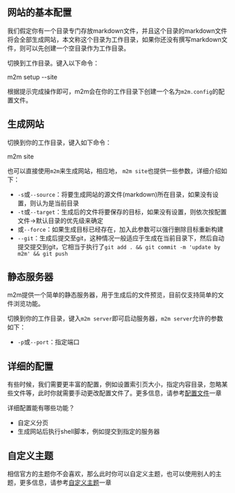 <!--
title: 如果将Markdown生成一个网站
-->

## 网站的基本配置

我们假定你有一个目录专门存放markdown文件，并且这个目录的markdown文件将会全部生成网站，本文称这个目录为工作目录，如果你还没有撰写markdown文件，则可以先创建一个空目录作为工作目录。

切换到工作目录。键入以下命令：

  m2m setup --site

根据提示完成操作即可，m2m会在你的工作目录下创建一个名为`m2m.config`的配置文件。

## 生成网站

切换到你的工作目录，键入如下命令：

  m2m site

也可以直接使用`m2m`来生成网站，相应地， `m2m site`也提供一些参数，详细介绍如下：

* `-s`或`--source`：将要生成网站的源文件(markdown)所在目录，如果没有设置，则认为是当前目录
* `-t`或`--target`：生成后的文件将要保存的目标，如果没有设置，则依次按配置文件->默认目录的优先级来确定
* 或`--force`：如果生成目标已经存在，加入此参数可以强行删除目标重新构建
* `--git`：生成后提交至git，这种情况一般适应于生成在当前目录下，然后自动提交提交到git，它相当于执行了`git add . && git commit -m 'update by m2m' && git push`

## 静态服务器

m2m提供一个简单的静态服务器，用于生成后的文件预览，目前仅支持简单的文件浏览功能。

切换到你的工作目录，键入`m2m server`即可启动服务器，`m2m server`允许的参数如下：

* `-p`或`--port`：指定端口

## 详细的配置

有些时候，我们需要更丰富的配置，例如设置索引页大小，指定内容目录，忽略某些文件等，此时你就需要手动更改配置文件了。更多信息，请参考[配置文件](./config.html)一章

详细配置能有哪些功能？

* 自定义分页
* 生成网站后执行shell脚本，例如提交到指定的服务器

## 自定义主题

相信官方的主题你不会喜欢，那么此时你可以自定义主题，也可以使用别人的主题，更多信息，请参考[自定义主题](./custom-theme.html)一章